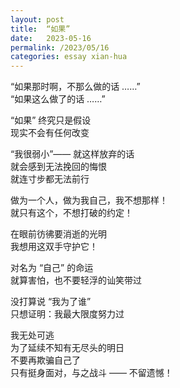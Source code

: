 ```yaml
---
layout: post
title:  “如果”
date:   2023-05-16
permalink: /2023/05/16
categories: essay xian-hua
---
```


“如果那时啊，不那么做的话 ……”  
“如果这么做了的话 ……”  

“如果” 终究只是假设  
现实不会有任何改变  

“我很弱小”—— 就这样放弃的话  
就会感到无法挽回的悔恨  
就连寸步都无法前行  

做为一个人，做为我自己，我不想那样！  
就只有这个，不想打破的约定！  

在眼前彷彿要消逝的光明  
我想用这双手守护它！  

对名为 “自己” 的命运  
就算害怕，也不要轻浮的讪笑带过  

没打算说 “我为了谁”  
只想证明：我最大限度努力过  

我无处可逃  
为了延续不知有无尽头的明日  
不要再欺骗自己了  
只有挺身面对，与之战斗 —— 不留遗憾！  